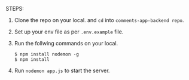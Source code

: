 STEPS:

1. Clone the repo on your local. and `cd` into `comments-app-backend repo`.
2. Set up your env file as per `.env.example` file.
3. Run the follwing commands on your local.

   ```
   $ npm install nodemon -g
   $ npm install
   ```

4. Run `nodemon app.js` to start the server.
